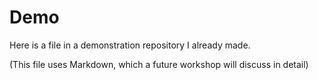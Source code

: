# Demo
Here is a file in a demonstration repository I already made.




(This file uses Markdown, which a future workshop will discuss in detail)
